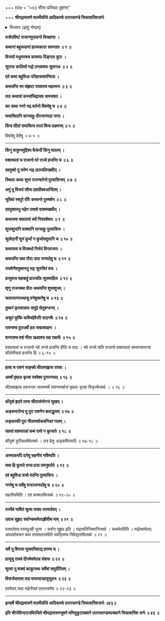 +++
title = "०४३ सीता-प्रतिग्रह-दूषणम्"

+++
**श्रीमद्रामायणे वाल्मीकीये आदिकाव्ये उत्तरकाण्डे त्रिचत्वारिंशःसर्गः**

<details><summary>विस्तारः (द्रष्टुं नोद्यम्)</summary>

कदाचन रामेण सभायां कथा-प्रसङ्गेन  
चारं प्रति पौरेषु स्व-विषयक--शुभाशुभ-वार्ता-निवेदन-चोदने  
भीत-भीतेन तेन  
रावणापहृत-सीता-पुनर्-आनयन-प्रकारक--  
पौर-जन-कुत्सन-निवेदनम् ॥ १ ॥
</details>

**तत्रोपविष्टं राजानमुपासन्ते विचक्षणाः ।**

**कथानां बहुरूपाणां हास्यकाराः समन्ततः ॥ १ ॥**

**विजयो मधुमत्तश्च काश्यपः पिङ्गलः कुटः ।**

**सुराजः कालियो भद्रो दन्तवक्त्रः सुमागधः ॥ २ ॥**

**एते कथा बहुविधाः परिहाससमन्विताः ।**

**कथयन्ति स्म संहृष्टा राघवस्य महात्मनः ॥ ३ ॥**

**ततः कथायां कस्यांचिद्राघवः समभाषत ।**

**काः कथा नगरे भद्र वर्तन्ते विषयेषु च ॥ ४ ॥**

**मामाश्रितानि कान्याहुः पौरजानपदा जनाः ।**

**किंच सीतां समाश्रित्य भरतं किंच लक्ष्मणम् ॥ ५ ॥**

विषयेषु देशेषु ॥ ४-५ ॥

****

**किंनु शत्रुघ्नमुद्दिश्य कैकेयीं किंनु मातरम् ।**

**वक्तव्यतां च राजानो वरे राज्ये व्रजन्ति च ॥ ६ ॥**

**एवमुक्ते तु रामेण भद्रः प्राञ्जलिरब्रवीत् ।**

**स्थिताः कथाः शुभा राजन्वर्तन्ते पुरवासिनाम् ॥ ७ ॥**

**अमुं तु विजयं सौम्य दशग्रीववधार्जितम् ।**

**भूयिष्ठं स्वपुरे पौरैः कथ्यन्ते पुरुषर्षभ ॥ ८ ॥**

**एवमुक्तस्तु भद्रेण राघवो वाक्यमब्रवीत् ।**

**कथयस्व यथातत्वं सर्वं निरवशेषतः ॥ ९ ॥**

**शुभाशुभानि वाक्यानि यान्याहुः पुरवासिनः ।**

**श्रुत्वेदानीं शुभं कुर्यां न कुर्यामशुभानि च ॥ १० ॥**

**कथयस्व च विस्रब्धो निर्भयं विगतज्वरः ।**

**कथयन्ति यथा पौराः पापा जनपदेषु च ॥ ११ ॥**

**राघवेणैवमुक्तस्तु भद्रः सुरुचिरं वचः ।**

**प्रत्युवाच महाबाहुं प्राञ्जलिः सुसमाहितः ॥ १२ ॥**

**शृणु राजन्यथा पौराः कथयन्ति शुभाशुभम् ।**

**चत्वरापणरथ्यासु वनेषूपवनेषु च ॥ १३ ॥**

**दुष्करं कृतवान्रामः समुद्रे सेतुबन्धनम् ।**

**अश्रुतं पूर्वकैः कश्चिद्देवैरपि सदानवैः ॥ १४ ॥**

**रावणश्च दुराधर्षो हतः सबलवाहनः ।**

**वानराश्च वशं नीता ऋक्षाश्च सह राक्षसैः ॥ १५ ॥**

वक्तव्यतां च राजानो नवे राज्ये व्रजन्ति हीति च पाठः । नवे राज्ये सति राजानो वक्तव्यतां सम्यगसम्यग्वा कीर्तनीयतां व्रजन्ति हि ॥ ६-१५ ॥

****

**हत्वा च रावणं सङ्ख्ये सीतामाहृत्य राघवः ।**

**अमर्षं पृष्ठतः कृत्वा स्ववेश्म पुनरानयत् ॥ १६ ॥**

सीतामाहृत्य तदनन्तर जातममर्षं रावणस्पर्शजं पृष्ठतः कृत्वा विसृज्येत्यर्थः । ॥ १६ ॥

****

**कीदृशं हृदये तस्य सीतासंभोगजं सुखम् ।**

**अङ्कमारोप्य तु पुरा रावणेन बलाद्धृताम् ॥ १७ ॥**

**लङ्कामपि पुरा नीतामशोकवनिकां गताम् ।**

**रक्षसां वशमापन्नां कथं रामो न कुत्सते ॥ १८ ॥**

कीदृशं कुत्सितमेवेत्यर्थः । तत्र हेतुः अङ्कमित्यादि ॥ १७-१८ ॥

****

**अस्माकमपि दारेषु सहनीय भविष्यति ।**

**यथा हि कुरुते राजा प्रजा तमनुवर्तते ॥ १९ ॥**

**एवं बहुविधा वाचो वदन्ति पुरवासिनः ।**

**नगरेषु च सर्वेषु राजञ्जनपदेषु च ॥ २० ॥**

सहनीयमिति । एवं कश्मलमित्यर्थः ॥ १९-२० ॥

****

**तस्यैवं भाषितं श्रुत्वा राघवः परमार्तवत् ।**

**उवाच सुहृदः सर्वान्कथमेतद्ब्रीवीथ माम् ॥ २१ ॥**

परमार्तवत् परमदुःखी भूत्वा । सर्वान् सुहृद इति । भद्रव्यतिरिक्तानित्यर्थः । कथमेतदिति । भद्रोक्तमेतत् अपयशोवचनं कथं तत्त्वमतत्त्वंवेति भवद्भिश्च निवेद्यतामित्यर्थः ॥ २१ ॥

****

**सर्वे तु शिरसा भूमावभिवाद्य प्रणम्य च ।**

**प्रत्यूचू राघवं दीनमेवमेतन्न संशयः ॥ २२ ॥**

**श्रुत्त्वा तु वाक्यं काकुत्स्थः सर्वेषां समुदीरितम् ।**

**विसर्जयामास तदा वयस्याञ्छत्रुसूदनः ॥ २३ ॥**

एवमेतत् यथा भद्रेणोक्तं एतत्तत्त्वमेव ॥ २२-२३ ॥

****

**इत्यार्षे श्रीमद्रामायणे वाल्मीकीये आदिकाव्ये उत्तरकाण्डे त्रिचत्वारिंशःसर्गः ॥४३॥**

**इति श्रीगोविन्दराजविरचिते श्रीमद्रामायणभूषणे मणिमुकुटाख्याने उत्तरकाण्डव्याख्याने त्रिचत्वारिंशः सर्गः ॥ ४३ ॥**
